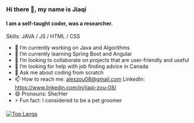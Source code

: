 ### Hi there 👋, my name is Jiaqi
#### I am a self-taught coder, was a researcher.

Skills: JAVA / JS / HTML / CSS

- 🔭 I’m currently working on Java and Algorithms 
- 🌱 I’m currently learning Spring Boot and Angular 
- 👯 I’m looking to collaborate on projects that are user-friendly and useful
- 🤔 I’m looking for help with job finding advice in Canada 
- 💬 Ask me about coding from scratch
- 📫 How to reach me: alexzou08@gmail.com LinkedIn: https://www.linkedin.com/in/jiaqi-zou-08/
- 😄 Pronouns: She/Her 
- ⚡ Fun fact: I considered to be a pet groomer 

[![Top Langs](https://github-readme-stats.vercel.app/api/top-langs/?username=alexzou08)](https://github.com/anuraghazra/github-readme-stats)

<!---
alexzou08/alexzou08 is a ✨ special ✨ repository because its `README.md` (this file) appears on your GitHub profile.
You can click the Preview link to take a look at your changes.
--->
